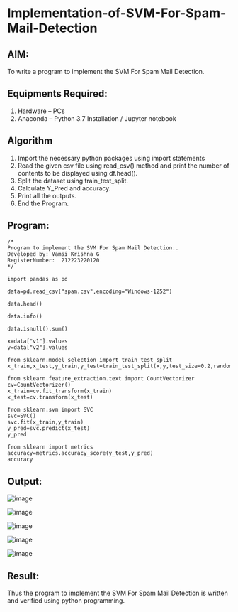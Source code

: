 # Implementation-of-SVM-For-Spam-Mail-Detection

## AIM:
To write a program to implement the SVM For Spam Mail Detection.

## Equipments Required:
1. Hardware – PCs
2. Anaconda – Python 3.7 Installation / Jupyter notebook

## Algorithm
1. Import the necessary python packages using import statements
2. Read the given csv file using read_csv() method and print the number of contents to be displayed using df.head().
3. Split the dataset using train_test_split.
4. Calculate Y_Pred and accuracy.
5. Print all the outputs.
6. End the Program.

## Program:
```
/*
Program to implement the SVM For Spam Mail Detection..
Developed by: Vamsi Krishna G
RegisterNumber:  212223220120
*/
```
```
import pandas as pd

data=pd.read_csv("spam.csv",encoding="Windows-1252")

data.head()

data.info()

data.isnull().sum()

x=data["v1"].values
y=data["v2"].values

from sklearn.model_selection import train_test_split
x_train,x_test,y_train,y_test=train_test_split(x,y,test_size=0.2,random_state=0)

from sklearn.feature_extraction.text import CountVectorizer
cv=CountVectorizer()
x_train=cv.fit_transform(x_train)
x_test=cv.transform(x_test)

from sklearn.svm import SVC
svc=SVC()
svc.fit(x_train,y_train)
y_pred=svc.predict(x_test)
y_pred

from sklearn import metrics
accuracy=metrics.accuracy_score(y_test,y_pred)
accuracy

```

## Output:
![image](https://github.com/user-attachments/assets/fcb26ff0-4012-4397-b32d-ab4cd516b6c5)

![image](https://github.com/user-attachments/assets/e63a3661-e6b6-4912-90ad-5e0fd686bd4a)

![image](https://github.com/user-attachments/assets/72efd40a-1ebf-4f58-89c9-1dc827f1cf5f)

![image](https://github.com/user-attachments/assets/2cf7e5e9-b263-43a0-a662-a7a8bf543c52)

![image](https://github.com/user-attachments/assets/f7ce46cf-0eea-4c96-a16c-3d561ce721c5)

## Result:
Thus the program to implement the SVM For Spam Mail Detection is written and verified using python programming.
